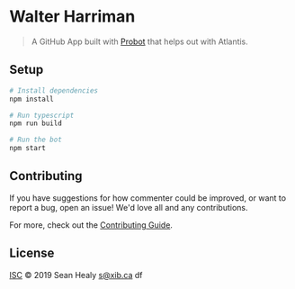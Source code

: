 # Walter Harriman

> A GitHub App built with [Probot](https://github.com/probot/probot) that helps out with Atlantis.

## Setup

```sh
# Install dependencies
npm install

# Run typescript
npm run build

# Run the bot
npm start
```

## Contributing

If you have suggestions for how commenter could be improved, or want to report a bug, open an issue! We'd love all and any contributions.

For more, check out the [Contributing Guide](CONTRIBUTING.md).

## License

[ISC](LICENSE) © 2019 Sean Healy <s@xib.ca>
df
